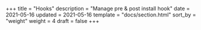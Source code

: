 +++
title = "Hooks"
description = "Manage pre & post install hook"
date = 2021-05-16
updated = 2021-05-16
template = "docs/section.html"
sort_by = "weight"
weight = 4
draft = false
+++
